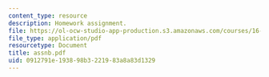 ```yaml
---
content_type: resource
description: Homework assignment.
file: https://ol-ocw-studio-app-production.s3.amazonaws.com/courses/16-810-engineering-design-and-rapid-prototyping-january-iap-2007/0912791e193898b3221983a8a83d1329_assnb.pdf
file_type: application/pdf
resourcetype: Document
title: assnb.pdf
uid: 0912791e-1938-98b3-2219-83a8a83d1329
---
```


